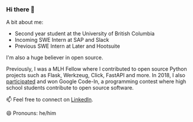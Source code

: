 ### Hi there 👋

A bit about me:
* Second year student at the University of British Columbia
* Incoming SWE Intern at SAP and Slack
* Previous SWE Intern at Later and Hootsuite

I'm also a huge believer in open source. 

Previously, I was a MLH Fellow where I contributed to open source Python projects such as Flask, Werkzeug, Click, FastAPI and more. In 2018, I also [participated](https://kx-chen-gci-blog.netlify.app/tasks/) and won Google Code-In, a programming contest where high school students contribute to open source software. 

📫 Feel free to connect on [LinkedIn](https://www.linkedin.com/in/kai-xing-chen/).

😄 Pronouns: he/him
